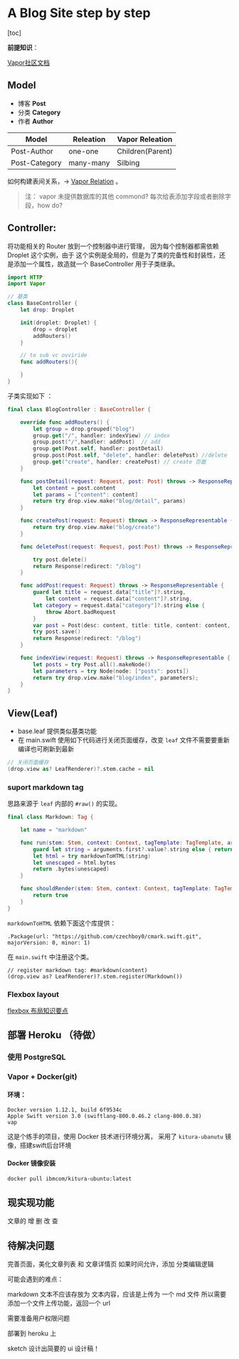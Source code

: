 

# A Blog Site step by step

[toc]

 **前提知识**：

 [Vapor社区文档](https://vapor.github.io/documentation/)

## Model

* 博客 **Post**
* 分类 **Category**
* 作者 **Author**

| Model         | Releation | Vapor Releation |
|---------------|-----------|-----------------|
| Post-Author   | one-one   | Children(Parent)|
| Post-Category | many-many | Silbing         |


如何构建表间关系，-> [Vapor Relation](https://vapor.github.io/documentation/fluent/relation.html) 。

> 注： vapor 未提供数据库的其他 commond? 每次给表添加字段或者删除字段，how do?

## Controller:

将功能相关的 Router 放到一个控制器中进行管理， 因为每个控制器都需依赖 Droplet 这个实例，由于 这个实例是全局的，但是为了类的完备性和封装性，还是添加一个属性，故造就一个 BaseController 用于子类继承。

```swift
import HTTP
import Vapor

// 基类
class BaseController {
    let drop: Droplet

    init(droplet: Droplet) {
        drop = droplet
        addRouters()
    }

    // to sub vc ovviride
    func addRouters(){

    }
}
```

子类实现如下 ： 

```swift
final class BlogController : BaseController {

    override func addRouters() {
        let group = drop.grouped("blog")
        group.get("/", handler: indexView) // index
        group.post("/",handler: addPost)  // add
        group.get(Post.self, handler: postDetail)
        group.post(Post.self, "delete", handler: deletePost) //delete
        group.get("create", handler: createPost) // create 页面
    }

    func postDetail(request: Request, post: Post) throws -> ResponseRepresentable {
        let content = post.content
        let params = ["content": content]
        return try drop.view.make("blog/detail", params)
    }

    func createPost(request: Request) throws -> ResponseRepresentable {
        return try drop.view.make("blog/create")
    }

    func deletePost(request: Request, post:Post) throws -> ResponseRepresentable {

        try post.delete()
        return Response(redirect: "/blog")
    }

    func addPost(request: Request) throws -> ResponseRepresentable {
        guard let title = request.data["title"]?.string,
            let content = request.data["content"]?.string,
        let category = request.data["category"]?.string else {
            throw Abort.badRequest
        }
        var post = Post(desc: content, title: title, content: content, category: category)
        try post.save()
        return Response(redirect: "/blog")
    }

    func indexView(request: Request) throws -> ResponseRepresentable {
        let posts = try Post.all().makeNode()
        let parameters = try Node(node: ["posts": posts])
        return try drop.view.make("blog/index", parameters);
    }
}
```

## View(Leaf)

* base.leaf 提供类似基类功能
* 在 main.swift 使用如下代码进行关闭页面缓存，改变 `leaf` 文件不需要要重新编译也可刷新到最新

```swift
// 关闭页面缓存
(drop.view as? LeafRenderer)?.stem.cache = nil
```

### suport markdown tag

思路来源于 `leaf` 内部的 `#raw()` 的实现。

```swift
final class Markdown: Tag {

    let name = "markdown"

    func run(stem: Stem, context: Context, tagTemplate: TagTemplate, arguments: [Argument]) throws -> Node? {
        guard let string = arguments.first?.value?.string else { return nil }
        let html = try markdownToHTML(string)
        let unescaped = html.bytes
        return .bytes(unescaped)
    }

    func shouldRender(stem: Stem, context: Context, tagTemplate: TagTemplate, arguments: [Argument], value: Node?) -> Bool {
        return true
    }
}
```

`markdownToHTML` 依赖下面这个库提供：

```
.Package(url: "https://github.com/czechboy0/cmark.swift.git", majorVersion: 0, minor: 1)
```

在 `main.swift` 中注册这个类。

```
// register markdown tag: #markdown(content)
(drop.view as? LeafRenderer)?.stem.register(Markdown())
```

### Flexbox layout

[flexbox 布局知识要点](http://www.ruanyifeng.com/blog/2015/07/flex-grammar.html)


## 部署 Heroku （待做）

### 使用 PostgreSQL

### Vapor + Docker(git) 

#### 环境：

```
Docker version 1.12.1, build 6f9534c
Apple Swift version 3.0 (swiftlang-800.0.46.2 clang-800.0.38)
vap
```

这是个练手的项目，使用 Docker 技术进行环境分离， 采用了 `kitura-ubanutu` 镜像，搭建swift后台环境

#### Docker 镜像安装

```sh 
docker pull ibmcom/kitura-ubuntu:latest
```

## 现实现功能

文章的 增 删 改 查


## 待解决问题

完善页面，美化文章列表 和 文章详情页
如果时间允许，添加 分类编辑逻辑

可能会遇到的难点：

markdown 文本不应该存放为 文本内容，应该是上传为 一个 md 文件
所以需要添加一个文件上传功能，返回一个 url

需要准备用户权限问题

部署到 heroku 上

sketch 设计出简要的 ui 设计稿！





